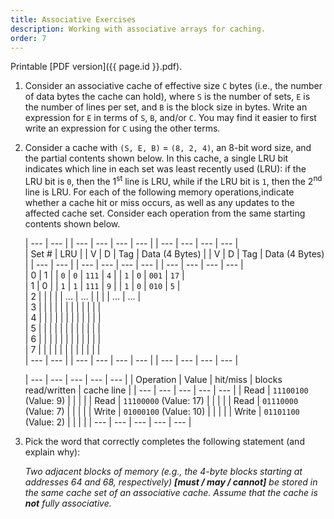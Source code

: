 ```yaml
---
title: Associative Exercises
description: Working with associative arrays for caching.
order: 7
---
```

Printable [PDF version]({{ page.id }}.pdf).

1. Consider an associative cache of effective size `C` bytes (i.e., the number of data bytes the cache can hold), where `S` is the number of sets, `E` is the number of lines per set, and `B` is the block size in bytes. Write an expression for `E` in terms of `S`, `B`, and/or `C`. You may find it easier to first write an expression for `C` using the other terms.

2. Consider a cache with `(S, E, B)` = `(8, 2, 4)`, an 8-bit word size, and the partial
contents shown below. In this cache, a single LRU bit indicates which line in each set
was least recently used (LRU): if the LRU bit is `0`, then the 1<sup>st</sup> line is LRU, while if the
LRU bit is `1`, then the 2<sup>nd</sup> line is LRU. For each of the following memory operations,indicate whether a cache hit or miss occurs, as well as any updates to the affected
cache set. Consider each operation from the same starting contents shown below.

    | ---   | ---   | | --- | ---   | ---   | ---               |   | ---   | ---   | ---   | ---               |  
    | Set # | LRU   | | V   | D     | Tag   | Data (4 Bytes)    |   | V     | D     | Tag   | Data (4 Bytes)    |
    | ---   | ---   | | --- | ---   | ---   | ---               |   | ---   | ---   | ---   | ---               |  
    | 0     | 1     | | `0` | `0`   | `111` | `4`               |   | `1`   | `0`   | `001` | `17`              |  
    | 1     | 0     | | `1` | `1`   | `111` | `9`               |   | `1`   | `0`   | `010` | `5`               |  
    | 2     |       | |     |       | ...   | ...               |   |       |       | ...   | ...               |  
    | 3     |       | |     |       |       |                   |   |       |       |       |                   |  
    | 4     |       | |     |       |       |                   |   |       |       |       |                   |  
    | 5     |       | |     |       |       |                   |   |       |       |       |                   |  
    | 6     |       | |     |       |       |                   |   |       |       |       |                   |  
    | 7     |       | |     |       |       |                   |   |       |       |       |                   |  
    | ---   | ---   | | --- | ---   | ---   | ---               |   | ---   | ---   | ---   | ---               |  


    | ---       | ---                       | ---       | ---                   | ---           |
    | Operation | Value                     | hit/miss  | blocks read/written   | cache line    |
    | ---       | ---                       | ---       | ---                   | ---           |
    | Read      | `11100100` (Value: 9)     |           |                       |               |
    | Read      | `11100000` (Value: 17)    |           |                       |               |
    | Read      | `01110000` (Value: 7)     |           |                       |               |
    | Write     | `01000100` (Value: 10)    |           |                       |               |
    | Write     | `01101100` (Value: 2)     |           |                       |               |
    | ---       | ---                       | ---       | ---                   | ---           |



3. Pick the word that correctly completes the following statement (and explain why):

    *Two adjacent blocks of memory (e.g., the 4-byte blocks starting at addresses 64 and 68, respectively) **[must / may / cannot]** be stored in the same cache set of an associative cache. Assume that the cache is **not** fully associative.*